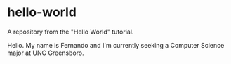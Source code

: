 # hello-world
A repository from the "Hello World" tutorial.

Hello. My name is Fernando and I'm currently seeking a Computer Science major at UNC Greensboro.
